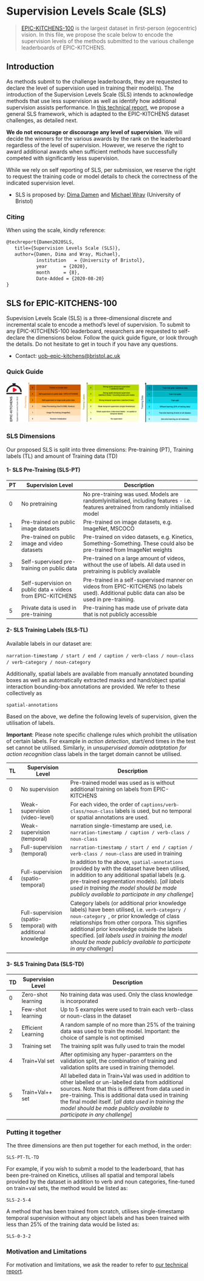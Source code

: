# Supervision Levels Scale (SLS)

> [EPIC-KITCHENS-100](https://epic-kitchens.github.io/) is the largest dataset in first-person (egocentric) vision. In this file, we propose the scale below to encode the supervision levels of the methods submitted to the various challenge leaderboards of EPIC-KITCHENS.   

## Introduction
As methods submit to the challenge leaderboards, they are requested to declare the level of supervision used in training their model(s). The introduction of the Supervision Levels Scale (SLS) intends to acknowledge methods that use less supervision as well as identify how additional supervision assists performance. In [this technical report](SLS.pdf), we propose a general SLS framework, which is adapted to the EPIC-KITCHENS dataset challenges, as detailed next.

**We do not encourage or discourage any level of supervision**. We will decide the winners for the various awards by the rank on the leaderboard regardless of the level of supervision. However, we reserve the right to award additional awards when sufficient methods have successfully competed with significantly less supervision. 

While we rely on self reporting of SLS, per submission, we reserve the right to request the training code or model details to check the correctness of the indicated supervision level.

* SLS is proposed by: [Dima Damen](http://dimadamen.github.io/) and [Michael Wray](https://mwray.github.io) (University of Bristol)

### Citing
When using the scale, kindly reference:
```
@techreport{Damen2020SLS,
   title={Supervision Levels Scale (SLS)},
   author={Damen, Dima and Wray, Michael},
           institution   = {University of Bristol},
           year      = {2020},
           month     = {8},
           Date-Added = {2020-08-20}
} 
```

## SLS for EPIC-KITCHENS-100

Supevision Levels Scale (SLS) is a three-dimensional discrete and incremental scale to encode a method’s level of supervision. To submit to any EPIC-KITCHENS-100 leaderboard, researchers are requested to self-declare the dimensions below. Follow the quick guide figure, or look through the details. Do not hesitate to get in touch if you have any questions.

* Contact: [uob-epic-kitchens@bristol.ac.uk](mailto:uob-epic-kitchens@bristol.ac.uk)

### Quick Guide

![SLS for EPIC-KITCHENS-100](epic-sls.png)

### SLS Dimensions

Our proposed SLS is split into three dimensions: Pre-training (PT), Training labels (TL) and amount of Training data (TD)

#### 1- SLS Pre-Training (SLS-PT) 

| PT   | Supervision Level                                           | Description                                                  |
| ---- | ----------------------------------------------------------- | ------------------------------------------------------------ |
| 0    | No pretraining                                              | No  pre-training  was  used.   Models  are  randomlyinitialised,  including  features  -  i.e.    features  aretrained from randomly initialised model   |
| 1    | Pre-trained on public image datasets                        | Pre-trained on image datasets, e.g. ImageNet, MSCOCO         |
| 2    | Pre-trained on public image and video datasets              | Pre-trained on video datasets, e.g. Kinetics, Something-Something. These could also be pre-trained from ImageNet weights |
| 3    | Self-supervised pre-training on public data                 | Pre-trained on a large amount of videos, without the use of labels. All data used in pretraining is publicly available |
| 4    | Self-supervision on public data + videos from EPIC-KITCHENS | Pre-trained in a self-supervised manner on videos from EPIC-KITCHENS (no labels used). Additional public data can also be used in pre-training. |
| 5    | Private data is used in pre-training                        | Pre-training has made use of private data that is not publicly accessible |

#### 2- SLS Training Labels (SLS-TL) 

Available labels in our dataset are:

``narration-timestamp / start / end / caption / verb-class / noun-class / verb-category / noun-category ``

Additionally, spatial labels are available from manually annotated bounding boxes as well as automatically extracted masks and hand/object spatial interaction bounding-box annotations are provided. We refer to these collectively as 

```
spatial-annotations
```

Based on the above, we define the following levels of supervision, given the utilisation of labels.

**Important**: Please note specific challenge rules which prohibit the utilisation of certain labels. For example in *action detection*, start/end times in the test set cannot be utilised. Similarly, in *unsupervised domain adatptation for action recognition* class labels in the target domain cannot be utilised. 

| TL   | Supervision Level                          | Description                                                  |
| ---- | ------------------------------------------ | ------------------------------------------------------------ |
| 0    | No supervision                             | Pre-trained model was used as is without additional training on labels from EPIC-KITCHENS |
| 1    | Weak-supervision (video-level)                   | For each video, the order of ```captions/verb-class/noun-class``` labels is used, but no temporal or spatial annotations are used. |
| 2    | Weak-supervision (temporal)               | narration single-timestamp are used, i.e. ```narration-timestamp / caption / verb-class / noun-class``` |
| 3    | Full-supervision (temporal)                 | ```narration-timestamp / start / end / caption / verb-class / noun-class``` are used in training |
| 4    | Full-supervision (spatio-temporal)     | In addition to the above, ```spatial-annotations``` provided by with the dataset have been utilised, in addition to any additional spatial labels (e.g. pre-trained segmentation models). [*all labels used in training the model should be made publicly available to participate in any challenge*] |
| 5    | Full-supervision (spatio-temporal) with additional knowledge | Category labels (or additional prior knowledge labels) have been utilised, i.e. ``verb-category / noun-category ``, or prior knowledge of class relationships from other corpora. This signifies additional prior knowledge outside the labels specified. [*all labels used in training the model should be made publicly available to participate in any challenge*] |

#### 3- SLS Training Data (SLS-TD) 

| TD   | Supervision Level  | Description                                                  |
| ---- | ------------------ | ------------------------------------------------------------ |
| 0    | Zero-shot learning | No training data was used. Only the class knowledge is incorporated |
| 1    | Few-shot learning  | Up to 5 examples were used to train each verb-class or noun-class in the dataset |
| 2    | Efficient Learning | A random sample of no more than 25% of the training data was used to train the model.   Important:  the choice of sample is not optimised |
| 3    | Training set       | The training split was fully used to train the model           |
| 4    | Train+Val set      | After   optimising   any   hyper-paramters on the validation split, the combination of training and validation splits are used in training themodel. |
| 5    | Train+Val++ set    | All labelled data in Train+Val was used in addition to other labelled or un-labelled data from additional sources. Note that this is different from data used in pre-training. This is additional data used in training the final model itself. [*all data used in training the model should be made publicly available to participate in any challenge*] |

### Putting it together

The three dimensions are then put together for each method, in the order:

```
SLS-PT-TL-TD
```

For example, if you wish to submit a model to the leaderboard, that has been pre-trained on Kinetics, utilises all spatial and temporal labels provided by the dataset in addition to verb and noun categories, fine-tuned on train+val sets, the method would be listed as:

```
SLS-2-5-4
```

A method that has been trained from scratch, utilises single-timestamp temporal supervision without any object labels and has been trained with less than 25% of the training data would be listed as:

```
SLS-0-3-2
```

### Motivation and Limitations

For motivation and limitations, we ask the reader to refer to [our technical report](SLS.pdf).
